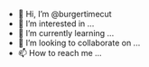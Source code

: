 - 👋 Hi, I’m @burgertimecut
- 👀 I’m interested in ...
- 🌱 I’m currently learning ...
- 💞️ I’m looking to collaborate on ...
- 📫 How to reach me ...

<!---
burgertimecut/burgertimecut is a ✨ special ✨ repository because its `README.md` (this file) appears on your GitHub profile.
You can click the Preview link to take a look at your changes.
--->
